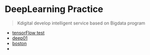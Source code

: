 # DeepLearning Practice

>  Kdigital develop intelligent service based on Bigdata program

* [tensorFlow test](./test.py)
* [deep01](./deep01.py)
* [boston](./boston.py)
* 

